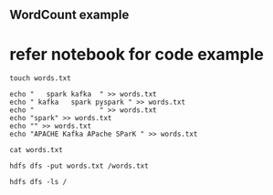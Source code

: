 ## WordCount example 

# refer notebook for code example

```
touch words.txt

echo "   spark kafka  " >> words.txt
echo " kafka   spark pyspark " >> words.txt
echo "                " >> words.txt
echo "spark" >> words.txt
echo "" >> words.txt
echo "APACHE Kafka APache SParK " >> words.txt

cat words.txt

hdfs dfs -put words.txt /words.txt

hdfs dfs -ls /
```
